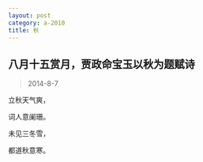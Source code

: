 ```yaml
---
layout: post
category: a-2010
title: 秋
---
```


## 八月十五赏月，贾政命宝玉以秋为题赋诗 ##

> 2014-8-7

立秋天气爽，

词人意阑珊。

未见三冬雪，

都道秋意寒。